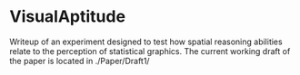 VisualAptitude
==============

Writeup of an experiment designed to test how spatial reasoning abilities relate to the perception of statistical graphics. The current working draft of the paper is located in ./Paper/Draft1/

